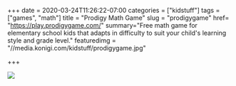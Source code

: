+++
date = 2020-03-24T11:26:22-07:00
categories = ["kidstuff"]
tags = ["games", "math"]
title = "Prodigy Math Game"
slug = "prodigygame"
href= "https://play.prodigygame.com/"
summary="Free math game for elementary school kids that adapts in difficulty to suit your child's learning style and grade level."
featuredimg = "//media.konigi.com/kidstuff/prodigygame.jpg"

+++

<img src="//media.konigi.com/kidstuff/prodigygame.jpg" />
